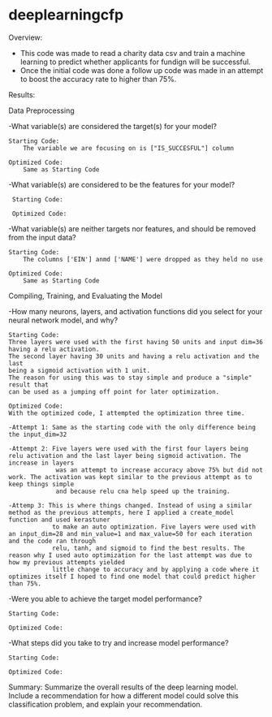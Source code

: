 # deeplearningcfp

Overview: 

- This code was made to read a charity data csv and train a machine learning to predict whether applicants for fundign will be successful. 
- Once the initial code was done a follow up code was made in an attempt to boost the accuracy rate to higher than 75%.


Results: 

Data Preprocessing

-What variable(s) are considered the target(s) for your model?
   
    Starting Code:
        The variable we are focusing on is ["IS_SUCCESFUL"] column 
        
    Optimized Code: 
        Same as Starting Code

-What variable(s) are considered to be the features for your model?

     Starting Code: 
     
     Optimized Code:

-What variable(s) are neither targets nor features, and should be removed from the input data?
   
    Starting Code: 
        The columns ['EIN'] anmd ['NAME'] were dropped as they held no use 
        
    Optimized Code:
        Same as Starting Code
        

Compiling, Training, and Evaluating the Model

-How many neurons, layers, and activation functions did you select for your neural network model, and why?

    Starting Code:
    Three layers were used with the first having 50 units and input dim=36 having a relu activation. 
    The second layer having 30 units and having a relu activation and the last 
    being a sigmoid activation with 1 unit. 
    The reason for using this was to stay simple and produce a "simple" result that 
    can be used as a jumping off point for later optimization. 
   
    Optimized Code:
    With the optimized code, I attempted the optimization three time.
    
    -Attempt 1: Same as the starting code with the only difference being the input_dim=32 
    
    -Attempt 2: Five layers were used with the first four layers being relu activation and the last layer being sigmoid activation. The increase in layers
                 was an attempt to increase accuracy above 75% but did not work. The activation was kept similar to the previous attempt as to keep things simple
                 and because relu cna help speed up the training. 
    
    -Attemp 3: This is where things changed. Instead of using a similar method as the previous attempts, here I applied a create_model function and used kerastuner
                to make an auto optimization. Five layers were used with an input_dim=28 and min_value=1 and max_value=50 for each iteration and the code ran through 
                relu, tanh, and sigmoid to find the best results. The reason why I used auto optimization for the last attempt was due to how my previous attempts yielded
                little change to accuracy and by applying a code where it optimizes itself I hoped to find one model that could predict higher than 75%. 

-Were you able to achieve the target model performance?

    Starting Code:
    
    Optimized Code:

-What steps did you take to try and increase model performance?

    Starting Code:
    
    Optimized Code: 


Summary: Summarize the overall results of the deep learning model. Include a recommendation for how a different model could solve this classification problem, and explain your recommendation.
